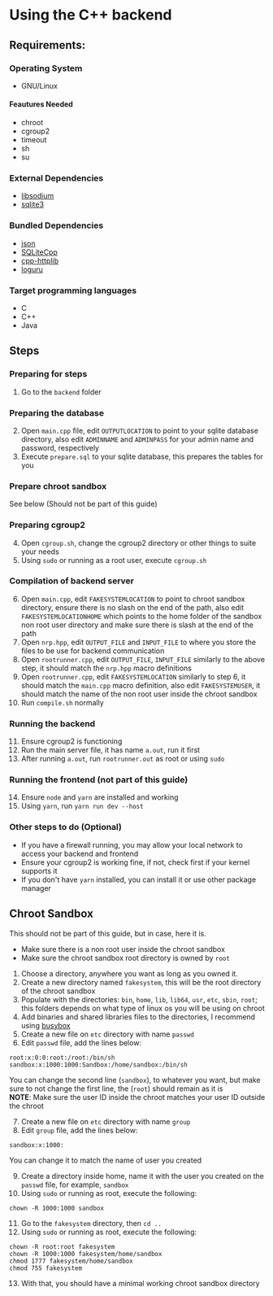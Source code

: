 # Using the C++ backend
## Requirements:
### Operating System
- GNU/Linux
#### Feautures Needed
- chroot
- cgroup2
- timeout
- sh
- su
### External Dependencies
- [libsodium](https://doc.libsodium.org/)
- [sqlite3](https://sqlite.org/)
### Bundled Dependencies
- [json](https://github.com/nlohmann/json)
- [SQLiteCpp](https://github.com/geekyMrK/SQLiteCpp)
- [cpp-httplib](https://github.com/yhirose/cpp-httplib)
- [loguru](https://github.com/emilk/loguru)
### Target programming languages
- C
- C++
- Java
## Steps
### Preparing for steps
1. Go to the `backend` folder
### Preparing the database
2. Open `main.cpp` file, edit `OUTPUTLOCATION` to point to your sqlite database directory, also edit `ADMINNAME` and `ADMINPASS` for your admin name and password, respectively
3. Execute `prepare.sql` to your sqlite database, this prepares the tables for you
### Prepare chroot sandbox
See below (Should not be part of this guide)
### Preparing cgroup2
4. Open `cgroup.sh`, change the cgroup2 directory or other things to suite your needs
5. Using `sudo` or running as a root user, execute `cgroup.sh`
### Compilation of backend server
6. Open `main.cpp`, edit `FAKESYSTEMLOCATION` to point to chroot sandbox directory, ensure there is no slash on the end of the path, also edit `FAKESYSTEMLOCATIONHOME` which points to the home folder of the sandbox non root user directory and make sure there is slash at the end of the path
7. Open `nrp.hpp`, edit `OUTPUT_FILE` and `INPUT_FILE` to where you store the files to be use for backend communication
8. Open `rootrunner.cpp`, edit `OUTPUT_FILE`, `INPUT_FILE` similarly to the above step, it should match the `nrp.hpp` macro definitions
9. Open `rootrunner.cpp`, edit `FAKESYSTEMLOCATION` similarly to step 6, it should match the `main.cpp` macro definition, also edit `FAKESYSTEMUSER`, it should match the name of the non root user inside the chroot sandbox
10. Run `compile.sh` normally
### Running the backend
11. Ensure cgroup2 is functioning
12. Run the main server file, it has name `a.out`, run it first
13. After running `a.out`, run `rootrunner.out` as root or using `sudo`
### Running the frontend (not part of this guide)
14. Ensure `node` and `yarn` are installed and working
15. Using `yarn`, run `yarn run dev --host`
### Other steps to do (Optional)
- If you have a firewall running, you may allow your local network to access your backend and frontend
- Ensure your cgroup2 is working fine, if not, check first if your kernel supports it
- If you don't have `yarn` installed, you can install it or use other package manager
## Chroot Sandbox  
This should not be part of this guide, but in case, here it is.

- Make sure there is a non root user inside the chroot sandbox
- Make sure the chroot sandbox root directory is owned by `root`
1. Choose a directory, anywhere you want as long as you owned it.
2. Create a new directory named `fakesystem`, this will be the root directory of the chroot sandbox
3. Populate with the directories: `bin`, `home`, `lib`, `lib64`, `usr`, `etc`, `sbin`, `root`; this folders depends on what type of linux os you will be using on chroot
4. Add binaries and shared libraries files to the directories, I recommend using [busybox](https://busybox.net/)
5. Create a new file on `etc` directory with name `passwd`
6. Edit `passwd` file, add the lines below:
```
root:x:0:0:root:/root:/bin/sh
sandbox:x:1000:1000:Sandbox:/home/sandbox:/bin/sh
```
You can change the second line (`sandbox`), to whatever you want, but make sure to not change the first line, the (`root`) should remain as it is  
**NOTE**: Make sure the user ID inside the chroot matches your user ID outside the chroot

7. Create a new file on `etc` directory with name `group`
8. Edit `group` file, add the lines below:
```
sandbox:x:1000:
```
You can change it to match the name of user you created

9. Create a directory inside home, name it with the user you created on the `passwd` file, for example, `sandbox`
10. Using `sudo` or running as root, execute the following: 
```
chown -R 1000:1000 sandbox
```
11. Go to the `fakesystem` directory, then `cd ..`
12. Using `sudo` or running as root, execute the following:
```
chown -R root:root fakesystem
chown -R 1000:1000 fakesystem/home/sandbox
chmod 1777 fakesystem/home/sandbox
chmod 755 fakesystem
```
13. With that, you should have a minimal working chroot sandbox directory
